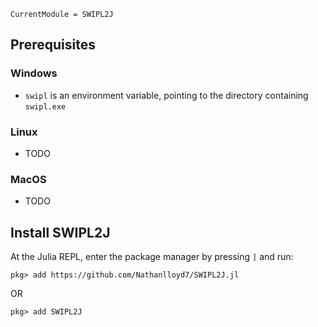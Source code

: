 ```@meta
CurrentModule = SWIPL2J
```

## Prerequisites

### Windows
- `swipl` is an environment variable, pointing to the directory containing `swipl.exe`

### Linux

- TODO

### MacOS

- TODO


## Install SWIPL2J

At the Julia REPL, enter the package manager by pressing `]` and run:

```julia-repl
pkg> add https://github.com/Nathanlloyd7/SWIPL2J.jl
```
OR

```
pkg> add SWIPL2J
```



